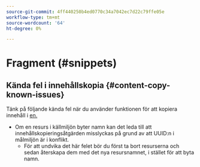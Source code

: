 ```yaml
---
source-git-commit: 4ff440250b4ed0770c34a7042ec7d22c79ffe05e
workflow-type: tm+mt
source-wordcount: '64'
ht-degree: 0%

---
```

# Fragment (#snippets)

## Kända fel i innehållskopia {#content-copy-known-issues}

Tänk på följande kända fel när du använder funktionen för att kopiera innehåll i [en.](/help/using/content-copy.md)

* Om en resurs i källmiljön byter namn kan det leda till att innehållskopieringsåtgärden misslyckas på grund av att UUID:n i målmiljön är i konflikt.
   * För att undvika det här felet bör du först ta bort resurserna och sedan återskapa dem med det nya resursnamnet, i stället för att byta namn.
